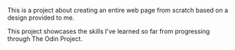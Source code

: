 This is a project about creating an entire web page from scratch based on a design provided to me. 

This project showcases the skills I've learned so far from progressing through The Odin Project.